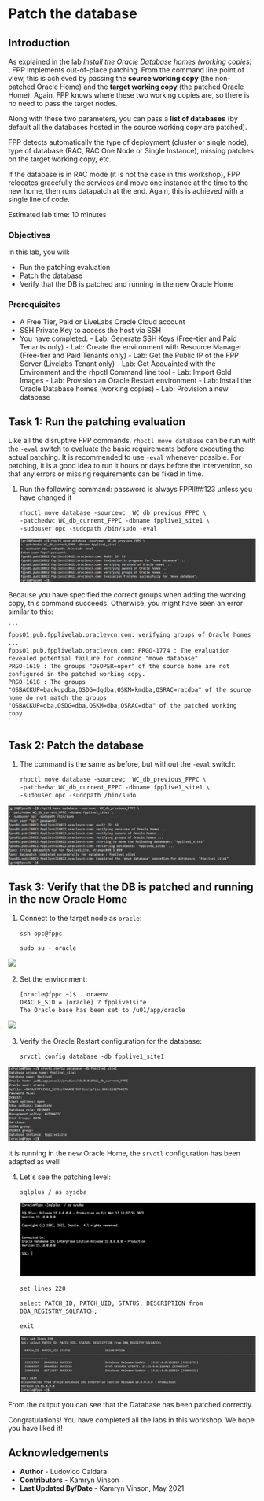 # Patch the database

## Introduction

As explained in the lab *Install the Oracle Database homes (working copies)* , FPP implements out-of-place patching.
From the command line point of view, this is achieved by passing the **source working copy** (the non-patched Oracle Home) and the **target working copy** (the patched Oracle Home). Again, FPP knows where these two working copies are, so there is no need to pass the target nodes.

Along with these two parameters, you can pass a **list of databases** (by default all the databases hosted in the source working copy are patched).

FPP detects automatically the type of deployment (cluster or single node), type of database (RAC, RAC One Node or Single Instance), missing patches on the target working copy, etc.

If the database is in RAC mode (it is not the case in this workshop), FPP relocates gracefully the services and move one instance at the time to the new home, then runs datapatch at the end.
Again, this is achieved with a single line of code.

Estimated lab time: 10 minutes

### Objectives
In this lab, you will:
- Run the patching evaluation
- Patch the database
- Verify that the DB is patched and running in the new Oracle Home

### Prerequisites
- A Free Tier, Paid or LiveLabs Oracle Cloud account
- SSH Private Key to access the host via SSH
- You have completed:
      - Lab: Generate SSH Keys (Free-tier and Paid Tenants only)
      - Lab: Create the environment with Resource Manager (Free-tier and Paid Tenants only)
      - Lab: Get the Public IP of the FPP Server (Livelabs Tenant only)
      - Lab: Get Acquainted with the Environment and the rhpctl Command line tool
      - Lab: Import Gold Images
      - Lab: Provision an Oracle Restart environment
      - Lab: Install the Oracle Database homes (working copies)
      - Lab: Provision a new database

## Task 1: Run the patching evaluation
Like all the disruptive FPP commands, `rhpctl move database` can be run with the `-eval` switch to evaluate the basic requirements before executing the actual patching.
It is recommended to use `-eval` whenever possible. For patching, it is a good idea to run it hours or days before the intervention, so that any errors or missing requirements can be fixed in time.

1. Run the following command: password is always FPPll##123 unless you have changed it

    ```
    rhpctl move database -sourcewc  WC_db_previous_FPPC \
    -patchedwc WC_db_current_FPPC -dbname fpplive1_site1 \
    -sudouser opc -sudopath /bin/sudo -eval
    ```
    ![](./images/move.png)

  Because you have specified the correct groups when adding the working copy, this command succeeds.
  Otherwise, you might have seen an error similar to this:

    ```
    fpps01.pub.fpplivelab.oraclevcn.com: verifying groups of Oracle homes ...
    fpps01.pub.fpplivelab.oraclevcn.com: PRGO-1774 : The evaluation revealed potential failure for command "move database".
    PRGO-1619 : The groups "OSOPER=oper" of the source home are not configured in the patched working copy.
    PRGO-1618 : The groups "OSBACKUP=backupdba,OSDG=dgdba,OSKM=kmdba,OSRAC=racdba" of the source home do not match the groups "OSBACKUP=dba,OSDG=dba,OSKM=dba,OSRAC=dba" of the patched working copy.
    ```

## Task 2: Patch the database
1. The command is the same as before, but without the `-eval` switch:

    ```
    rhpctl move database -sourcewc  WC_db_previous_FPPC \
    -patchedwc WC_db_current_FPPC -dbname fpplive1_site1 \
    -sudouser opc -sudopath /bin/sudo
    ```
  ![](./images/move2.png)


## Task 3: Verify that the DB is patched and running in the new Oracle Home
1. Connect to the target node as `oracle`:

    ```
    ssh opc@fppc
    ```

    ```
    sudo su - oracle
    ```
  ![](./images/opc.png)


2. Set the environment:

    ```
    [oracle@fppc ~]$ . oraenv
    ORACLE_SID = [oracle] ? fpplive1site
    The Oracle base has been set to /u01/app/oracle
    ```
  ![](./images/oraenv.png)

3. Verify the Oracle Restart configuration for the database:

    ```
    srvctl config database -db fpplive1_site1
    ```
  ![](./images/srvctl.png)

  It is running in the new Oracle Home, the `srvctl` configuration has been adapted as well!

4. Let's see the patching level:

    ```
    sqlplus / as sysdba
    ```
    ![](./images/sql.png)

    ```
    set lines 220
    ```
    ```
    select PATCH_ID, PATCH_UID, STATUS, DESCRIPTION from DBA_REGISTRY_SQLPATCH;
    ```
    ```
    exit
    ```
    ![](./images/exit.png)

From the output you can see that the Database has been patched correctly.

Congratulations! You have completed all the labs in this workshop. We hope you have liked it!

## Acknowledgements

- **Author** - Ludovico Caldara
- **Contributors** - Kamryn Vinson
- **Last Updated By/Date** -  Kamryn Vinson, May 2021
